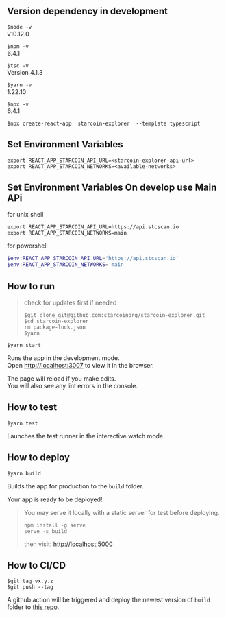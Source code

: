 ## Version dependency in development

`$node -v`\
v10.12.0

`$npm -v`\
6.4.1

`$tsc -v`\
Version 4.1.3

`$yarn -v`\
1.22.10

`$npx -v`\
6.4.1


`$npx create-react-app  starcoin-explorer  --template typescript`

## Set Environment Variables
```
export REACT_APP_STARCOIN_API_URL=<starcoin-explorer-api-url>
export REACT_APP_STARCOIN_NETWORKS=<available-networks>
```
## Set Environment Variables On develop use Main APi
for unix shell
```shell
export REACT_APP_STARCOIN_API_URL=https://api.stcscan.io
export REACT_APP_STARCOIN_NETWORKS=main
```
for powershell
```powershell
$env:REACT_APP_STARCOIN_API_URL='https://api.stcscan.io'
$env:REACT_APP_STARCOIN_NETWORKS='main'
```

## How to run

> check for updates first if needed
>
>`$git clone git@github.com:starcoinorg/starcoin-explorer.git`\
>`$cd starcoin-explorer`\
>`rm package-lock.json`\
>`$yarn`

`$yarn start`

Runs the app in the development mode.\
Open [http://localhost:3007](http://localhost:3007) to view it in the browser.

The page will reload if you make edits.\
You will also see any lint errors in the console.

## How to test

`$yarn test`

Launches the test runner in the interactive watch mode.

## How to deploy

`$yarn build`

Builds the app for production to the `build` folder.

Your app is ready to be deployed!

>You may serve it locally with a static server for test before deploying.
>
>  `npm install -g serve`\
>  `serve -s build`
>
>then visit: [http://localhost:5000](http://localhost:5000)

## How to CI/CD

 ```
 $git tag vx.y.z
 $git push --tag
 ```

 A github action will be triggered and deploy the newest version of `build` folder to [this repo](https://github.com/starcoin-explorer/starcoin-explorer.github.io).

